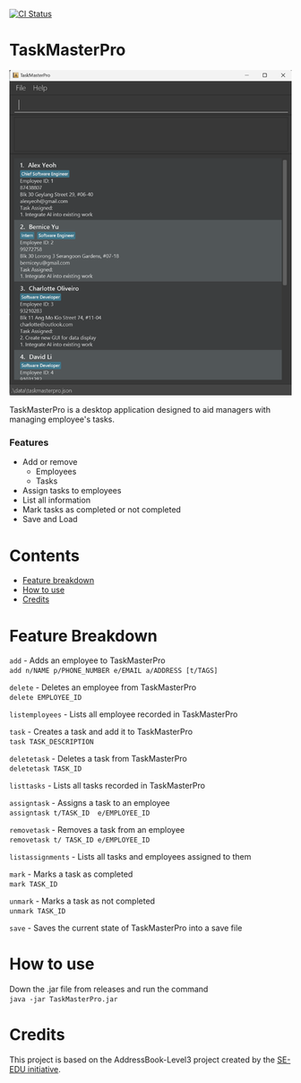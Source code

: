 [![CI Status](https://github.com/AY2324S2-CS2103T-T15-4/tp/workflows/Java%20CI/badge.svg)](https://github.com/AY2324S2-CS2103T-T15-4/tp/actions)

# TaskMasterPro
![Ui](docs/images/Ui.png)

TaskMasterPro is a desktop application designed to aid managers with managing employee's tasks.

### Features
* Add or remove
  * Employees
  * Tasks
* Assign tasks to employees
* List all information
* Mark tasks as completed or not completed
* Save and Load
<!-- Add more if needed -->

# Contents
- [Feature breakdown](#feature-breakdown)
- [How to use](#how-to-use)
- [Credits](#credits)

# Feature Breakdown
```add``` - Adds an employee to TaskMasterPro <br>
```add n/NAME p/PHONE_NUMBER e/EMAIL a/ADDRESS [t/TAGS]```

```delete``` - Deletes an employee from TaskMasterPro <br>
```delete EMPLOYEE_ID```

```listemployees``` - Lists all employee recorded in TaskMasterPro <br>

```task``` - Creates a task and add it to TaskMasterPro <br>
```task TASK_DESCRIPTION```

```deletetask``` - Deletes a task from TaskMasterPro <br>
```deletetask TASK_ID```

```listtasks``` - Lists all tasks recorded in TaskMasterPro <br>

```assigntask``` - Assigns a task to an employee <br>
```assigntask t/TASK_ID  e/EMPLOYEE_ID```

```removetask``` - Removes a task from an employee <br>
```removetask t/ TASK_ID e/EMPLOYEE_ID```

```listassignments``` - Lists all tasks and employees assigned to them <br>

```mark``` - Marks a task as completed <br>
```mark TASK_ID```

```unmark``` - Marks a task as not completed <br>
```unmark TASK_ID```

```save``` - Saves the current state of TaskMasterPro into a save file <br>

<!-- load? -->


# How to use
Down the .jar file from releases <!-- TODO --> and run the command <br>
```java -jar TaskMasterPro.jar```


# Credits
This project is based on the AddressBook-Level3 project created by the [SE-EDU initiative](https://se-education.org).
